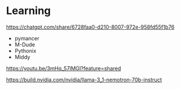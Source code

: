 # Learning

https://chatgpt.com/share/6728faa0-d210-8007-972e-958fd55f1b76

- pymancer
- M-Dude
- Pythonix
- Middy


https://youtu.be/3mHq_57lMGI?feature=shared


https://build.nvidia.com/nvidia/llama-3_1-nemotron-70b-instruct

